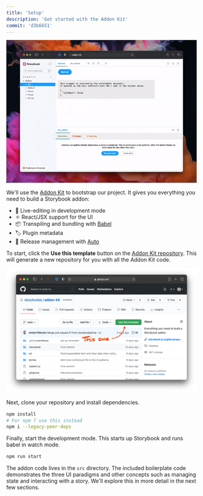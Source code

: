 ```yaml
---
title: 'Setup'
description: 'Get started with the Addon Kit'
commit: 'd3b6651'
---
```


![](../../images/addon-kit-demo.gif)

We'll use the [Addon Kit](https://github.com/storybookjs/addon-kit) to bootstrap our project. It gives you everything you need to build a Storybook addon:

- 📝 Live-editing in development mode
- ⚛️ React/JSX support for the UI
- 📦 Transpiling and bundling with [Babel](http://babeljs.io/)
- 🏷 Plugin metadata
- 🚢 Release management with [Auto](https://github.com/intuit/auto)

To start, click the **Use this template** button on the [Addon Kit repository](https://github.com/storybookjs/addon-kit). This will generate a new repository for you with all the Addon Kit code.

![](../../images/addon-kit.png)

Next, clone your repository and install dependencies.

```bash
npm install
# For npm 7 use this instead
npm i --legacy-peer-deps
```

Finally, start the development mode. This starts up Storybook and runs babel in watch mode.

```bash
npm run start
```

The addon code lives in the `src` directory. The included boilerplate code demonstrates the three UI paradigms and other concepts such as managing state and interacting with a story. We'll explore this in more detail in the next few sections.
